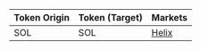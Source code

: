 
| Token Origin | Token (Target) | Markets                        |
| ------------ | -------------- | ------------------------------ |
| SOL          | SOL            | [Helix](https://helixapp.com/) |
